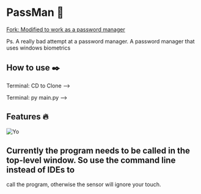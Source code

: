 # PassMan 📜

[Fork: Modified to work as a password manager](https://github.com/luspock/FingerPrint)

Ps. A really bad attempt at a password manager.
A password manager that uses windows biometrics

## How to use ✒️

Terminal: CD to Clone --> 

Terminal: py main.py -->

## Features 🔥
![Yo](https://cdn.discordapp.com/attachments/799536846689271808/805781562968899635/ezgif.com-gif-maker.gif)

## Currently the program needs to be called in the top-level window. So use the command line instead of IDEs to
call the program, otherwise the sensor will ignore your touch.

